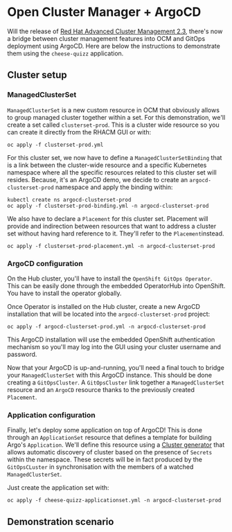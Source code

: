 # Open Cluster Manager + ArgoCD

Will the release of [Red Hat Advanced Cluster Management 2.3](https://access.redhat.com/documentation/en-us/red_hat_advanced_cluster_management_for_kubernetes/2.3/), there's now a bridge between cluster management features into OCM and GitOps deployment using ArgoCD. Here are below the instructions to demonstrate them using the `cheese-quizz` application.

## Cluster setup

### ManagedClusterSet

`ManagedClusterSet` is a new custom resource in OCM that obviously allows to group managed cluster together within a set. For this demonstration, we'll create a set called `clusterset-prod`. This is a cluster wide resource so you can create it directly from the RHACM GUI or with:

```
oc apply -f clusterset-prod.yml
```

For this cluster set, we now have to define a `ManagedClusterSetBinding` that is a link between the cluster-wide resource and a specific Kubernetes namespace where all the specific resources related to this cluster set will resides. Because, it's an ArgoCD demo, we decide to create an `argocd-clusterset-prod` namespace and apply the binding within:

```
kubectl create ns argocd-clusterset-prod
oc apply -f clusterset-prod-binding.yml -n argocd-clusterset-prod
```

We also have to declare a `Placement` for this cluster set. Placement will provide and indirection between resources that want to address a cluster set without having hard reference to it. They'll refer to the `Placement`instead.

```
oc apply -f clusterset-prod-placement.yml -n argocd-clusterset-prod
```

### ArgoCD configuration

On the Hub cluster, you'll have to install the `OpenShift GitOps Operator`. This can be easily done through the embedded OperatorHub into OpenShift. You have to install the operator globally.

Once Operator is installed on the Hub cluster, create a new ArgoCD installation that will be located into the `argocd-clusterset-prod` project:

```
oc apply -f argocd-clusterset-prod.yml -n argocd-clusterset-prod
```

This ArgoCD installation will use the embedded OpenShift authentication mechanism so you'll may log into the GUI using your cluster username and password.

Now that your ArgoCD is up-and-running, you'll need a final touch to bridge your `ManagedClusterSet` with this ArgoCD instance. This should be done creating a `GitOpsCluster`. A `GitOpsCluster` link together a `ManagedClusterSet` resource and an `ArgoCD` resource thanks to the previously created `Placement`.


### Application configuration

Finally, let's deploy some application on top of ArgoCD! This is done through an `ApplicationSet` resource that defines a template for building Argo's `Application`. We'll define this resource using a [Cluster generator](https://argocd-applicationset.readthedocs.io/en/stable/Generators-Cluster/) that allows automatic discovery of cluster based on the presence of `Secrets` within the namespace. These secrets will be in fact produced by the `GitOpsCLuster` in synchronisation with the members of a watched `ManagedClusterSet`.

Just create the application set with:

```
oc apply -f cheese-quizz-applicationset.yml -n argocd-clusterset-prod
```

## Demonstration scenario